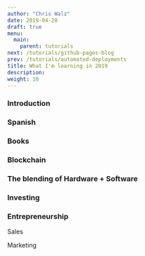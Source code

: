 ```yaml
---
author: "Chris Walz"
date: 2019-04-28
draft: true
menu:
  main:
    parent: tutorials
next: /tutorials/github-pages-blog
prev: /tutorials/automated-deployments
title: What I'm learning in 2019
description: 
weight: 10
---
```



### **Introduction**



### **Spanish**

### **Books**

### Blockchain

### The blending of Hardware + Software

### Investing 

### Entrepreneurship
Sales

Marketing